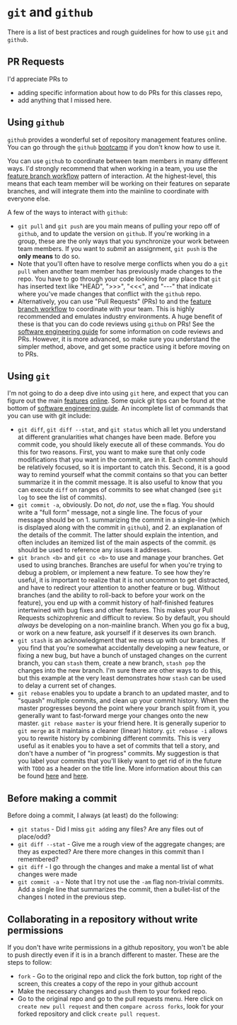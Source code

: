 # `git` and `github`

There is a list of best practices and rough guidelines for how to use `git` and `github`.

## PR Requests

I'd appreciate PRs to

- adding specific information about how to do PRs for this classes repo,
- add anything that I missed here.

## Using `github`

`github` provides a wonderful set of repository management features online.
You can go through the `github` [bootcamp](https://help.github.com/categories/bootcamp/) if you don't know how to use it.

You can use `github` to coordinate between team members in many different ways.
I'd strongly recommend that when working in a team, you use the [feature branch workflow](https://www.atlassian.com/git/tutorials/comparing-workflows#feature-branch-workflow) pattern of interaction.
At the highest-level, this means that each team member will be working on their features on separate branches, and will integrate them into the mainline to coordinate with everyone else.

A few of the ways to interact with `github`:

- `git pull` and `git push` are you main means of pulling your repo off of `github`, and to update the version on `github`.
	If you're working in a group, these are the only ways that you synchronize your work between team members.
	If you want to *submit* an assignment, `git push` is the **only means** to do so.
- Note that you'll often have to resolve merge conflicts when you do a `git pull` when another team member has previously made changes to the repo.
	You have to go through your code looking for any place that `git` has inserted text like "HEAD", ">>>", "<<<", and "---" that indicate where you've made changes that conflict with the `github` repo.
- Alternatively, you can use "Pull Requests" (PRs) to and the [feature branch workflow](https://www.atlassian.com/git/tutorials/comparing-workflows#feature-branch-workflow) to coordinate with your team.
	This is highly recommended and emulates industry environments.
	A huge benefit of these is that you can do code reviews using `github` on PRs!
	See the [software engineering guide](https://www2.seas.gwu.edu/~gparmer/posts/2017-06-08-sweng-in-research.html) for some information on code reviews and PRs.
	However, it is more advanced, so make sure you understand the simpler method, above, and get some practice using it before moving on to PRs.

## Using `git`

I'm not going to do a deep dive into using `git` here, and expect that you can figure out the main [features](https://rogerdudler.github.io/git-guide/) [online](https://medium.com/@igor_marques/git-workflow-basics-d405746f6205).
Some quick git tips can be found at the bottom of [software engineering guide](https://www2.seas.gwu.edu/~gparmer/posts/2017-06-08-sweng-in-research.html).
An incomplete list of commands that you can use with git include:

- `git diff`, `git diff --stat`, and `git status` which all let you understand at different granularities what changes have been made.
    Before you commit code, you should likely execute all of these commands.
	You do this for two reasons.
	First, you want to make sure that only code modifications that you want in the commit, are in it.
	Each commit should be relatively focused, so it is important to catch this.
	Second, it is a good way to remind yourself what the commit contains so that you can better summarize it in the commit message.
	It is also useful to know that you can execute `diff` on ranges of commits to see what changed (see `git log` to see the list of commits).
- `git commit -a`, obviously.
    Do not, *do not*, use the `m` flag.
	You should write a "full form" message, not a single line.
	The focus of your message should be on 1. summarizing the commit in a single-line (which is displayed along with the commit in `github`), and 2. an explanation of the details of the commit.
	The latter should explain the intention, and often includes an itemized list of the main aspects of the commit.
	`@`s should be used to reference any issues it addresses.
- `git branch <b>` and `git co <b>` to use and manage your branches.
    Get used to using branches.
	Branches are useful for when you're trying to debug a problem, or implement a new feature.
	To see how they're useful, it is important to realize that it is not uncommon to get distracted, and have to redirect your attention to another feature or bug.
	Without branches (and the ability to roll-back to before your work on the feature), you end up with a commit history of half-finished features intertwined with bug fixes and other features.
	This makes your Pull Requests schizophrenic and difficult to review.
	So by default, you should *always* be developing on a non-mainline branch.
	When you go fix a bug, or work on a new feature, ask yourself if it deserves its own branch.
- `git stash` is an acknowledgment that we mess up with our branches.
    If you find that you're somewhat accidentally developing a new feature, or fixing a new bug, but have a bunch of unstaged changes on the current branch, you can `stash` them, create a new branch, `stash pop` the changes into the new branch.
	I'm sure there are other ways to do this, but this example at the very least demonstrates how `stash` can be used to delay a current set of changes.
- `git rebase` enables you to update a branch to an updated master, and to "squash" multiple commits, and clean up your commit history.
    When the master progresses beyond the point where your branch split from it, you generally want to fast-forward merge your changes onto the new master.
	`git rebase master` is your friend here.
	It is generally superior to `git merge` as it maintains a cleaner (linear) history.
	`git rebase -i` allows you to rewrite history by combining different commits.
	This is very useful as it enables you to have a set of commits that tell a story, and don't have a number of "in progress" commits.
	My suggestion is that you label your commits that you'll likely want to get rid of in the future with `TODO` as a header on the title line.
	More information about this can be found [here](https://git-scm.com/book/en/v2/Git-Tools-Rewriting-History) and [here](https://gitready.com/advanced/2009/02/10/squashing-commits-with-rebase.html).

## Before making a commit

Before doing a commit, I always (at least) do the following:

- `git status` - Did I miss `git add`ing any files? Are any files out of place/odd?
- `git diff --stat` - Give me a rough view of the aggregate changes; are they as expected? Are there more changes in this commit than I remembered?
- `git diff` - I go through the changes and make a mental list of what changes were made
- `git commit -a` - Note that I try not use the `-am` flag non-trivial commits.
	Add a single line that summarizes the commit, then a bullet-list of the changes I noted in the previous step.

## Collaborating in a repository without write permissions

If you don't have write permissions in a github repository, you won't be able to push directly even if it is in a branch different to master. These are the steps to follow:
- `fork` - Go to the original repo and click the fork button, top right of the screen, this creates a copy of the repo in your github account
- Make the necessary changes and `push` them to your forked repo.
- Go to the original repo and go to the pull requests menu. Here click on `create new pull request` and then `compare across forks`, look for your forked repository and click `create pull request`.
